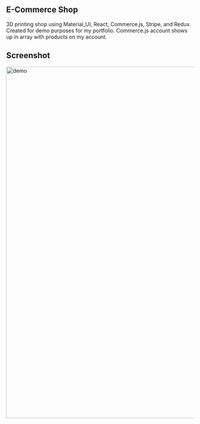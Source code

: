 ## E-Commerce Shop  
3D printing shop using Material_UI, React, Commerce.js, Stripe, and Redux. Created for demo purposes for my portfolio. Commerce.js account shows up in array with products on my account.   

## Screenshot  
<img width="944" alt="demo" src="https://user-images.githubusercontent.com/67118229/129012443-d7261c15-a323-45d2-bc3d-6c35d504a51a.png">